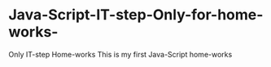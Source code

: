 # Java-Script-IT-step-Only-for-home-works-
Only IT-step Home-works
This is my first Java-Script home-works
